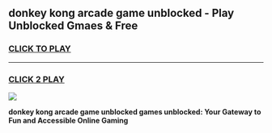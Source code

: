 
## donkey kong arcade game unblocked - Play Unblocked Gmaes & Free
<h3>
<a href="https://premium.freeplayer.one?title=donkey_kong_arcade_game_unblocked&ref=19F">CLICK TO PLAY</a></h3>
<hr>

<h3>
<a href="https://premium.freeplayer.one?title=donkey_kong_arcade_game_unblocked&ref=19F">CLICK 2 PLAY</a>
  
</h3>

<a href="https://premium.freeplayer.one?title=donkey_kong_arcade_game_unblocked&ref=19F/"><img src="https://clearcache.store/games.png"></a>


**donkey kong arcade game unblocked games unblocked: Your Gateway to Fun and Accessible Online Gaming**

